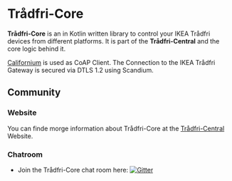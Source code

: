 # Trådfri-Core

**Trådfri-Core** is an in Kotlin written library to control your IKEA Trådfri devices from different platforms. It is part of the **Trådfri-Central** and the core logic behind it.

[Californium](https://www.eclipse.org/californium/) is used as CoAP Client. The Connection to the IKEA Trådfri Gateway is secured via DTLS 1.2 using Scandium.

## Community

### Website

You can finde morge information about Trådfri-Core at the [Trådfri-Central](https://www.tradfri-central.de) Website.

### Chatroom

* Join the Trådfri-Core chat room here: [![Gitter](https://badges.gitter.im/Join%20Chat.svg)](https://gitter.im/Tr%C3%A5dfri-Central/core)

